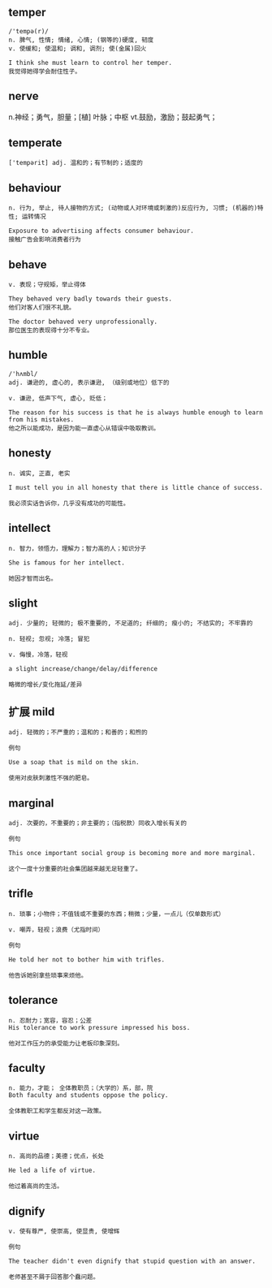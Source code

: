 ## temper
```
/'tempə(r)/
n. 脾气, 性情; 情绪, 心情; (钢等的)硬度, 韧度
v. 使缓和; 使温和; 调和, 调剂; 使(金属)回火

I think she must learn to control her temper.
我觉得她得学会耐住性子。
```

## nerve
n.神经；勇气，胆量；[植] 叶脉；中枢
vt.鼓励，激励；鼓起勇气；

## temperate 
```
['tempərit] adj. 温和的；有节制的；适度的
```

## behaviour
```
n. 行为, 举止, 待人接物的方式; (动物或人对环境或刺激的)反应行为, 习惯; (机器的)特性; 运转情况

Exposure to advertising affects consumer behaviour.
接触广告会影响消费者行为
```

## behave
```
v. 表现；守规矩，举止得体

They behaved very badly towards their guests.
他们对客人们很不礼貌。

The doctor behaved very unprofessionally.
那位医生的表现得十分不专业。
```

## humble
```
/'hʌmbl/
adj. 谦逊的, 虚心的, 表示谦逊, （级别或地位）低下的

v. 谦逊, 低声下气, 虚心, 贬低；

The reason for his success is that he is always humble enough to learn from his mistakes.
他之所以能成功，是因为能一直虚心从错误中吸取教训。
```

## honesty
```
n. 诚实, 正直, 老实

I must tell you in all honesty that there is little chance of success.

我必须实话告诉你，几乎没有成功的可能性。
```
## intellect
```
n. 智力，领悟力，理解力；智力高的人；知识分子

She is famous for her intellect.

她因才智而出名。
```
## slight
```
adj. 少量的; 轻微的; 极不重要的, 不足道的; 纤细的; 瘦小的; 不结实的; 不牢靠的

n. 轻视; 忽视; 冷落; 冒犯

v. 侮慢，冷落，轻视

a slight increase/change/delay/difference

略微的增长/变化拖延/差异
```
## 扩展 mild
```
adj. 轻微的；不严重的；温和的；和善的；和煦的

例句

Use a soap that is mild on the skin.

使用对皮肤刺激性不强的肥皂。
```
## marginal
```
adj. 次要的，不重要的；非主要的；（指税款）同收入增长有关的

例句

This once important social group is becoming more and more marginal.

这个一度十分重要的社会集团越来越无足轻重了。
```
## trifle
```
n. 琐事；小物件；不值钱或不重要的东西；稍微；少量，一点儿（仅单数形式）

v. 嘲弄，轻视；浪费（尤指时间）

例句

He told her not to bother him with trifles.

他告诉她别拿些琐事来烦他。
```
## tolerance
```
n. 忍耐力；宽容，容忍；公差
His tolerance to work pressure impressed his boss.

他对工作压力的承受能力让老板印象深刻。
```
## faculty
```
n. 能力，才能； 全体教职员；（大学的）系，部，院
Both faculty and students oppose the policy.

全体教职工和学生都反对这一政策。
```
## virtue
```
n. 高尚的品德；美德；优点，长处

He led a life of virtue.

他过着高尚的生活。
```
## dignify
```
v. 使有尊严, 使崇高, 使显贵, 使增辉

例句

The teacher didn't even dignify that stupid question with an answer.

老师甚至不屑于回答那个蠢问题。
```

